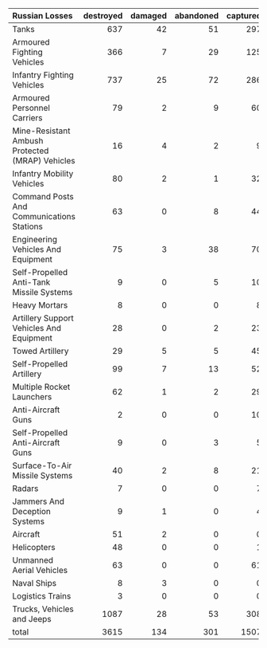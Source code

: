 | Russian Losses                                   |   destroyed |   damaged |   abandoned |   captured |   total |
|:-------------------------------------------------|------------:|----------:|------------:|-----------:|--------:|
| Tanks                                            |         637 |        42 |          51 |        297 |    1027 |
| Armoured Fighting Vehicles                       |         366 |         7 |          29 |        125 |     527 |
| Infantry Fighting Vehicles                       |         737 |        25 |          72 |        286 |    1120 |
| Armoured Personnel Carriers                      |          79 |         2 |           9 |         60 |     150 |
| Mine-Resistant Ambush Protected  (MRAP) Vehicles |          16 |         4 |           2 |          9 |      31 |
| Infantry Mobility Vehicles                       |          80 |         2 |           1 |         32 |     115 |
| Command Posts And Communications Stations        |          63 |         0 |           8 |         44 |     115 |
| Engineering Vehicles And Equipment               |          75 |         3 |          38 |         70 |     186 |
| Self-Propelled Anti-Tank Missile Systems         |           9 |         0 |           5 |         10 |      24 |
| Heavy Mortars                                    |           8 |         0 |           0 |          8 |      16 |
| Artillery Support Vehicles And Equipment         |          28 |         0 |           2 |         23 |      53 |
| Towed Artillery                                  |          29 |         5 |           5 |         45 |      84 |
| Self-Propelled Artillery                         |          99 |         7 |          13 |         52 |     171 |
| Multiple Rocket Launchers                        |          62 |         1 |           2 |         29 |      94 |
| Anti-Aircraft Guns                               |           2 |         0 |           0 |         10 |      12 |
| Self-Propelled Anti-Aircraft Guns                |           9 |         0 |           3 |          5 |      17 |
| Surface-To-Air Missile Systems                   |          40 |         2 |           8 |         21 |      71 |
| Radars                                           |           7 |         0 |           0 |          7 |      14 |
| Jammers And Deception Systems                    |           9 |         1 |           0 |          4 |      14 |
| Aircraft                                         |          51 |         2 |           0 |          0 |      53 |
| Helicopters                                      |          48 |         0 |           0 |          1 |      49 |
| Unmanned Aerial Vehicles                         |          63 |         0 |           0 |         61 |     124 |
| Naval Ships                                      |           8 |         3 |           0 |          0 |      11 |
| Logistics Trains                                 |           3 |         0 |           0 |          0 |       3 |
| Trucks, Vehicles and Jeeps                       |        1087 |        28 |          53 |        308 |    1476 |
| total                                            |        3615 |       134 |         301 |       1507 |    5557 |